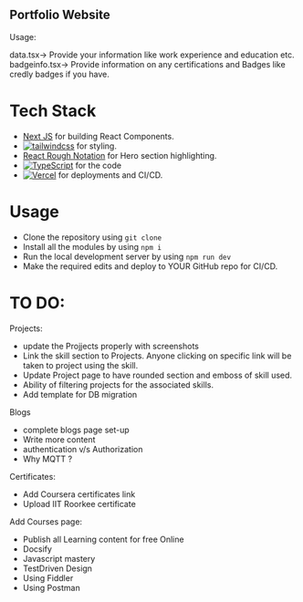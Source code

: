 ## Portfolio Website

Usage:

data.tsx-> Provide your information like work experience and education etc.
badgeinfo.tsx-> Provide information on any certifications and Badges like credly badges if you have.

# Tech Stack


- [Next JS](https://img.shields.io/badge/Next-black?style=for-the-badge&logo=next.js&logoColor=white) for building React Components.
- [![tailwindcss](https://img.shields.io/badge/Tailwind_CSS-38B2AC?style=for-the-badge&logo=tailwind-css&logoColor=white)](https://tailwindcss.com) for styling.
- [React Rough Notation](https://roughnotation.com) for Hero section highlighting.
- [![TypeScript](https://img.shields.io/badge/%3C%2F%3E-TypeScript-%230074c1.svg)](http://www.typescriptlang.org/) for the code
- [![Vercel](https://img.shields.io/badge/Vercel-000000?style=for-the-badge&logo=vercel&logoColor=white)](https://vercel.com) for deployments and CI/CD.

# Usage

- Clone the repository using `git clone`
- Install all the modules by using `npm i`
- Run the local development server by using `npm run dev` 
- Make the required edits and deploy to YOUR GitHub repo for CI/CD.

# TO DO:

Projects:
- update the Projjects properly with screenshots
- Link the skill section to Projects. Anyone clicking on specific link will be taken to project using the skill.
- Update Project page to have rounded section and emboss of skill used.
- Ability of filtering projects for the associated skills.
- Add template for DB migration

Blogs
- complete blogs page set-up
- Write more content
- authentication v/s Authorization 
- Why MQTT ?


Certificates:
- Add Coursera certificates link
- Upload IIT Roorkee certificate

Add Courses page:
- Publish all Learning content for free Online
- Docsify
- Javascript mastery
- TestDriven Design
- Using Fiddler
- Using Postman


